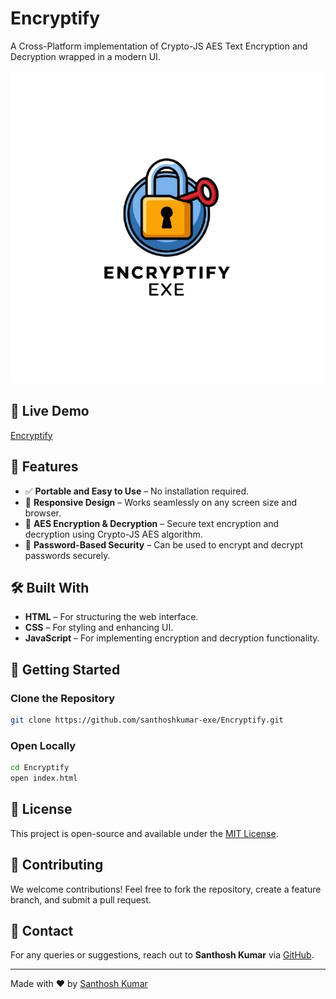# Encryptify

A Cross-Platform implementation of Crypto-JS AES Text Encryption and Decryption wrapped in a modern UI.

![Encryptify](https://github.com/SANTHOSHKUMAR-EXE/Encryptify/blob/main/Encryptify%20.png)

## 🔗 Live Demo
[Encryptify](https://santhoshkumar-exe.github.io/Encryptify/)

## 📌 Features
- ✅ **Portable and Easy to Use** – No installation required.
- 📱 **Responsive Design** – Works seamlessly on any screen size and browser.
- 🔐 **AES Encryption & Decryption** – Secure text encryption and decryption using Crypto-JS AES algorithm.
- 🔑 **Password-Based Security** – Can be used to encrypt and decrypt passwords securely.

## 🛠️ Built With
- **HTML** – For structuring the web interface.
- **CSS** – For styling and enhancing UI.
- **JavaScript** – For implementing encryption and decryption functionality.

## 🚀 Getting Started

### Clone the Repository
```sh
git clone https://github.com/santhoshkumar-exe/Encryptify.git
```

### Open Locally
```sh
cd Encryptify
open index.html
```

## 📜 License
This project is open-source and available under the [MIT License](LICENSE).

## 🤝 Contributing
We welcome contributions! Feel free to fork the repository, create a feature branch, and submit a pull request.

## 📩 Contact
For any queries or suggestions, reach out to **Santhosh Kumar** via [GitHub](https://github.com/santhoshkumar-exe).

---

Made with ❤️ by [Santhosh Kumar](https://github.com/santhoshkumar-exe)

